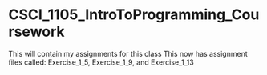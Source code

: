 # CSCI_1105_IntroToProgramming_Coursework

This will contain my assignments for this class
This now has assignment files called: Exercise_1_5, Exercise_1_9, and Exercise_1_13
